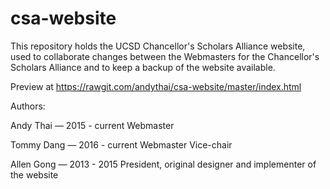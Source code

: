 # csa-website
This repository holds the UCSD Chancellor's Scholars Alliance website, used to collaborate changes between the Webmasters for the Chancellor's Scholars Alliance and to keep a backup of the website available. 


Preview at https://rawgit.com/andythai/csa-website/master/index.html


Authors:

Andy Thai — 2015 - current Webmaster

Tommy Dang — 2016 - current Webmaster Vice-chair

Allen Gong — 2013 - 2015 President, original designer and implementer of the website
